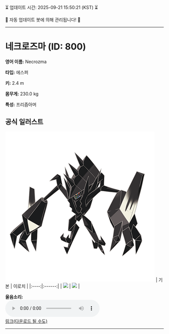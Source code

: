 
⏳ 업데이트 시간: 2025-09-21 15:50:21 (KST) ⏳

🤖 자동 업데이트 봇에 의해 관리됩니다! 🤖

---

# 네크로즈마 (ID: 800)
**영어 이름:** Necrozma

**타입:** 에스퍼

**키:** 2.4 m

**몸무게:** 230.0 kg

**특성:** 프리즘아머

## 공식 일러스트
![](https://raw.githubusercontent.com/PokeAPI/sprites/master/sprites/pokemon/other/official-artwork/800.png)
| 기본 | 이로치 |
|:----:|:------:|
| <img src="http://play.pokemonshowdown.com/sprites/ani/necrozma.gif" width="200"> | <img src="http://play.pokemonshowdown.com/sprites/ani-shiny/necrozma.gif" width="200"> |

**울음소리:**<br><audio controls src="https://raw.githubusercontent.com/PokeAPI/cries/main/cries/pokemon/latest/800.ogg"></audio><br> [링크(다운로드 될 수도)](https://raw.githubusercontent.com/PokeAPI/cries/main/cries/pokemon/latest/800.ogg)


---
